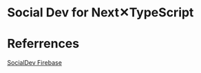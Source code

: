 # Social Dev for Next✕TypeScript

# Referrences

[SocialDev Firebase](https://github.com/olafsulich/SocialDev-Firebase)